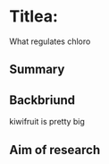 # Titlea:
What regulates chloro

## Summary
## Backbriund

kiwifruit is pretty big

## Aim of research


